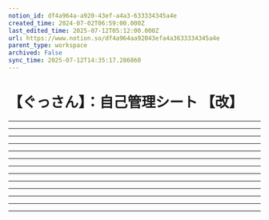 ```yaml
---
notion_id: df4a964a-a920-43ef-a4a3-633334345a4e
created_time: 2024-07-02T06:59:00.000Z
last_edited_time: 2025-07-12T05:12:00.000Z
url: https://www.notion.so/df4a964aa92043efa4a3633334345a4e
parent_type: workspace
archived: False
sync_time: 2025-07-12T14:35:17.286860
---
```


# 【ぐっさん】：自己管理シート 【改】

---
---
---
---
---
---
---
---
---
---
---
---
---